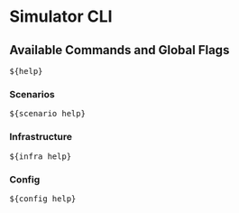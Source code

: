 <!--

NOTICE: THIS FILE IS AUTOGENERATED FROM docs/cli.template.md

This file is evaled by a quickly cobbled together bash script to replace the variables.

Backticks are imterpreted by bash so use <code> for inline code and <pre> for code blocks.

If you need to include bsah code snippets you will need to change how the templating works.

-->
# Simulator CLI

## Available Commands and Global Flags

<pre>
${help}
</pre>

### Scenarios

<pre>
${scenario_help}
</pre>

### Infrastructure

<pre>
${infra_help}
</pre>

### Config

<pre>
${config_help}
</pre>

